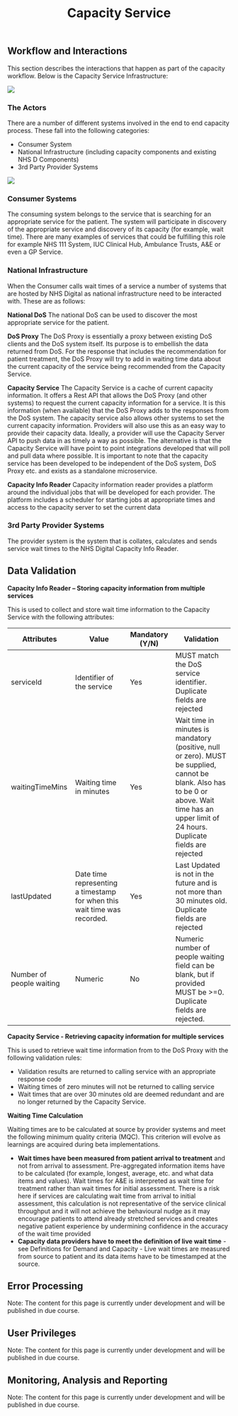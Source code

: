 ﻿---
title: Capacity Service
toc: True
sidebar: overview_sidebar
permalink: capacity_service.html
---

## Workflow and Interactions
This section describes the interactions that happen as part of the capacity workflow.
Below is the Capacity Service Infrastructure:

<image src="images/functional/Cap_service_infrastructure.png"/>  



### The Actors

There are a number of different systems involved in the end to end capacity process. These fall into the following categories:
* Consumer System
* National Infrastructure (including capacity components and existing NHS D Components)
* 3rd Party Provider Systems

<image src="images/functional/components.png"/>  


### Consumer Systems

The consuming system belongs to the service that is searching for an appropriate service for the patient. The system will participate in discovery of the appropriate service and discovery of its capacity (for example, wait time).  There are many examples of services that could be fulfilling this role for example NHS 111 System, IUC Clinical Hub, Ambulance Trusts, A&E or even a GP Service.


### National Infrastructure

When the Consumer calls wait times of a service a number of systems that are hosted by NHS Digital as national infrastructure need to be interacted with. These are as follows:

**National DoS**
The national DoS can be used to discover the most appropriate service for the patient.

**DoS Proxy**
The DoS Proxy is essentially a proxy between existing DoS clients and the DoS system itself. Its purpose is to embellish the data returned from DoS. For the response that includes the recommendation for patient treatment, the DoS Proxy will try to add in waiting time data about the current capacity of the service being recommended from the Capacity Service.

**Capacity Service**
The Capacity Service is a cache of current capacity information. It offers a Rest API that allows the DoS Proxy (and other systems) to request the current capacity information for a service. It is this information (when available) that the DoS Proxy adds to the responses from the DoS system. The capacity service also allows other systems to set the current capacity information. Providers will also use this as an easy way to provide their capacity data. Ideally, a provider will use the Capacity Server API to push data in as timely a way as possible. The alternative is that the Capacity Service will have point to point integrations developed that will poll and pull data where possible. It is important to note that the capacity service has been developed to be independent of the DoS system, DoS Proxy etc. and exists as a standalone microservice.

**Capacity Info Reader**
Capacity information reader provides a platform around the individual jobs that will be developed for each provider. The platform includes a scheduler for starting jobs at appropriate times and access to the capacity server to set the current data

### 3rd Party Provider Systems
The provider system is the system that is collates, calculates and sends service wait times to the NHS Digital Capacity Info Reader.


## Data Validation

**Capacity Info Reader – Storing capacity information from multiple services**

This is used to collect and store wait time information to the Capacity Service with the following attributes:

|Attributes       |Value         |Mandatory (Y/N)|Validation          |
|-----------------|--------------|---------------| -------------------|
|serviceId | Identifier of the service |Yes |MUST match the DoS service identifier. Duplicate fields are rejected|
|waitingTimeMins| Waiting time in minutes |Yes| Wait time in minutes is mandatory (positive, null or zero).  MUST be supplied, cannot be blank. Also has to be 0 or above. Wait time has an upper limit of 24 hours.  Duplicate fields are rejected|
| lastUpdated| Date time representing a timestamp for when this wait time was recorded.| Yes| Last Updated is not in the future and is not more than 30 minutes old.  Duplicate fields are rejected|
|Number of people waiting| Numeric |No |Numeric number of people waiting field can be blank, but if provided MUST be >=0.  Duplicate fields are rejected. |


**Capacity Service - Retrieving capacity information for multiple services**

This is used to retrieve wait time information from to the DoS Proxy with the following validation rules:
* Validation results are returned to calling service with an appropriate response code
* Waiting times of zero minutes will not be returned to calling service
* Wait times that are over 30 minutes old are deemed redundant and are no longer returned by the Capacity Service.

**Waiting Time Calculation**

Waiting times are to be calculated at source by provider systems and meet the following minimum quality criteria (MQC).  This criterion will evolve as learnings are acquired during beta implementations.
* **Wait times have been measured from patient arrival to treatment** and not from arrival to assessment.  Pre-aggregated information items have to be calculated (for example, longest, average, etc. and what data items and values). Wait times for A&E is interpreted as wait time for treatment rather than wait times for initial assessment. There is a risk here if services are calculating wait time from arrival to initial assessment, this calculation is not representative of the service clinical throughput and it will not achieve the behavioural nudge as it may encourage patients to attend already stretched services and creates negative patient experience by undermining confidence in the accuracy of the wait time provided
* **Capacity data providers have to meet the definition of live wait time** - see Definitions for Demand and Capacity - Live wait times are measured from source to patient and its data items have to be timestamped at the source.

## Error Processing
Note: The content for this page is currently under development and will be published in due course.  

## User Privileges
Note: The content for this page is currently under development and will be published in due course.  

## Monitoring, Analysis and Reporting
Note: The content for this page is currently under development and will be published in due course.  
